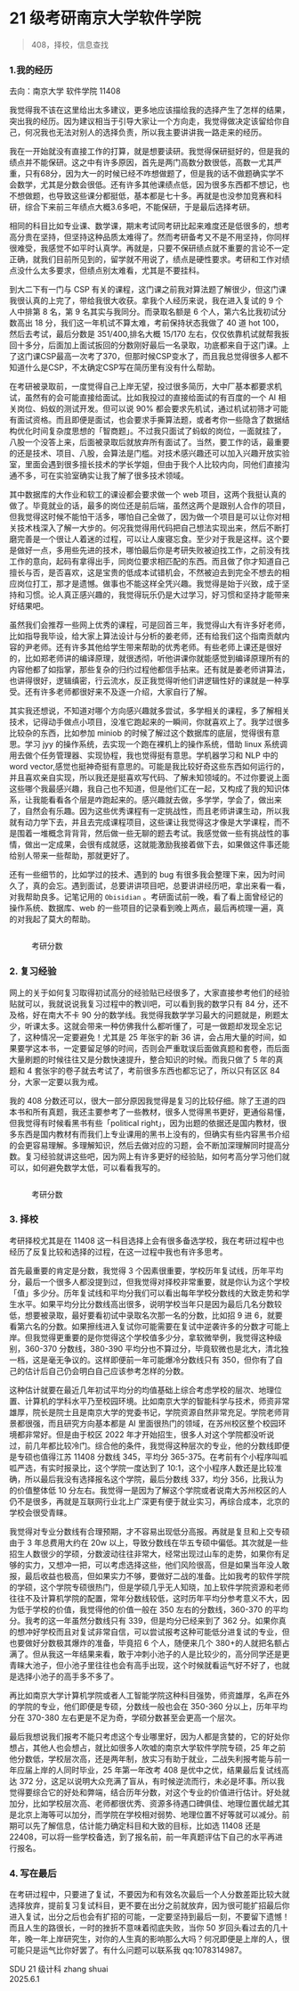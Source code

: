 # 21 级考研南京大学软件学院

> 408，择校，信息查找

### 1.我的经历

去向：南京大学 软件学院 11408

我觉得我不该在这里给出太多建议，更多地应该描绘我的选择产生了怎样的结果，突出我的经历。因为建议相当于引导大家让一个方向走，我觉得做决定该留给你自己，何况我也无法对别人的选择负责，所以我主要讲讲我一路走来的经历。

我在一开始就没有直接工作的打算，就是想要读研。我觉得保研挺好的，但是我的绩点并不能保研。这之中有许多原因，首先是两门高数分数很低，高数一尤其严重，只有68分，因为大一的时候已经不咋想做题了，但是我的话不做题确实学不会数学，尤其是分数会很低。还有许多其他课绩点低，因为很多东西都不想记，也不想做题，也导致这些课分都挺低，基本都是七十多。再就是也没参加竞赛和科研，综合下来前三年绩点大概3.6多吧，不能保研，于是最后选择考研。

相同的科目比如专业课、数学课，期末考试同考研比起来难度还是低很多的，想考高分贵在坚持，但坚持这种品质太难得了。然而考研备考又不是不用坚持，你同样很难受，我感觉不如平时认真学。再就是，只要不保研绩点就不重要的言论不一定正确，就我们目前所见到的，留学就不用说了，绩点是硬性要求。考研和工作对绩点没什么太多要求，但绩点别太难看，尤其是不要挂科。

到大二下有一门与 CSP 有关的课程，这门课之前我对算法题了解很少，但这门课我很认真的上完了，带给我很大收获。拿我个人经历来说，我在进入复试的 9 个人中排第 8 名，第 9 名其实与我同分。而录取名额是 6 个人，第六名比我初试分数高出 18 分，我们这一年机试不算太难，考前保持状态我做了 40 道 hot 100，然后去考试，最后分数是 351/400,排名大概 15/170 左右，仅仅依靠机试就帮我扳回十多分，后面加上面试扳回的分数刚好最后一名录取，功底都来自于这门课。上了这门课CSP最高一次考了370，但那时候CSP变水了，而且我总觉得很多人都不知道什么是CSP，不太确定CSP写在简历里有没有什么帮助。

在考研被录取前，一度觉得自己上岸无望，投过很多简历，大中厂基本都要求机试，虽然有的会可能直接给面试。比如我投过的直接给面试的有百度的一个 AI 相关岗位、蚂蚁的测试开发。但可以说 90% 都会要求先机试，通过机试初筛才可能有面试资格。而且即便是面试，也会要求手撕算法题，或者考你一些隐含了数据结构优化时间复杂度思想的「智商题」。不过我只面试了蚂蚁的岗位，一面就挂了，八股一个没答上来，后面被录取后就放弃所有面试了。当然，要工作的话，最重要的还是技术、项目、八股，会算法是门槛。对技术感兴趣还可以加入兴趣开放实验室，里面会遇到很多擅长技术的学长学姐，但由于我个人比较内向，同他们直接沟通不多，可在实验室确实让我了解了很多技术领域。

其中数据库的大作业和软工的课设都会要求做一个 web 项目，这两个我挺认真的做了。毕竟就业的话，最多的岗位还是前后端，虽然这两个是跟别人合作的项目，但我觉得这时候不能怕干活多，哪怕自己全做了，因为做一个项目是可以让你对相关技术栈深入了解一大步的。何况我觉得用代码把自己想法实现出来，然后不断打磨完善是一个很让人着迷的过程，可以让人废寝忘食。至少对于我是这样。这个要是做好一点，多用些先进的技术，哪怕最后你是考研失败被迫找工作，之前没有找工作的意向，起码有拿得出手，同岗位要求相匹配的东西。而且做了你才知道自己擅长与否，是否喜欢，这是宝贵的低成本试错机会，不然被迫去到完全不想去的相应岗位打工，那才是遗憾。做事也不能这样全凭兴趣。我觉得是始于兴致，成于坚持和习惯。论人真正感兴趣的，我觉得玩乐仍是大过学习，好习惯和坚持才能带来好结果吧。

虽然我们会推荐一些网上优秀的课程，可是回首三年，我觉得山大有许多好老师，比如指导我毕设，给大家上算法设计与分析的姜老师，还有给我们这个指南贡献内容的尹老师。还有许多其他给学生带来帮助的优秀老师。有些老师上课还是很好的，比如郑老师讲的编译原理，就很透彻，听他讲课你就能感觉到编译原理所有的内容他都了如指掌，那些复杂的归约过程他都信手拈来。还有就是姜老师讲算法，也讲得很好，逻辑缜密，行云流水，反正我觉得听他们讲逻辑性好的课就是一种享受。还有许多老师都很好来不及逐一介绍，大家自行了解。

其实我还想说，不知道对哪个方向感兴趣就多尝试，多学相关的课程，多了解相关技术，记得动手做点小项目，没准它跑起来的一瞬间，你就喜欢上了。我学过很多比较杂的东西，比如参加 miniob 的时候了解过这个数据库的底层，觉得很有意思。学习 jyy 的操作系统，去实现一个跑在裸机上的操作系统，借助 linux 系统调用去做个任务管理器、实现协程，我也觉得挺有意思。学机器学习和 NLP 中的 word vector,感觉也挺神奇挺有意思的。可能是我比较好奇这些东西如何运行的，并且喜欢亲自实现，所以我还是挺喜欢写代码、了解未知领域的。不过你要说上面这些哪个我最感兴趣，我自己也不知道，但是他们汇在一起，又构成了我的知识体系，让我能看看各个层是咋跑起来的。感兴趣就去做，多学学，学会了，做出来了，自然会有乐趣。因为这些优秀课程有一定挑战性，而且老师讲课生动，所以我就有动力学下去，并且去完成课程项目，这些课让我觉得这才像是大学课程，而不是围着一堆概念背背背，然后做一些无聊的题去考试。我感觉做一些有挑战性的事情，做出一定成果，会很有成就感，这就能激励我接着做下去，如果做这件事还能给别人带来一些帮助，那就更好了。

还有一些细节的，比如学过的技术、遇到的 bug 有很多我会整理下来，因为时间久了，真的会忘。遇到面试，总要讲讲项目吧，总要讲讲经历吧，拿出来看一看，对我帮助良多。记笔记用的 `Obisidian` 。考研面试前一晚，看了看上面曾经记的操作系统、数据库、web 的一些项目的记录看到晚上两点，最后再梳理一遍，真的对我起了莫大的帮助。
<figure><img src="../../assets/imagebiji.png" alt=""><figcaption><p>考研分数</p></figcaption></figure>

### 2. 复习经验

网上的关于如何复习取得初试高分的经验贴已经很多了，大家直接参考他们的经验贴就可以，我就说说我复习过程中的教训吧，可以看到我的数学只有 84 分，还不及格，好在南大不卡 90 分的数学线。我觉得我数学学习最大的问题就是，刷题太少，听课太多。这就会带来一种仿佛我什么都听懂了，可是一做题却发现全忘记了，这种情况一定要避免！尤其是 25 年张宇的新 36 讲，会占用大量的时间，如果要学这本书，一定要留足够的时间，否则会严重耽误后面做真题和套卷，而后面大量刷题的时候往往又是分数快速提升，整合知识的时候。而我只做了 5 年的真题和 4 套张宇的卷子就去考试了，考前很多东西也都忘记了，所以只有区区 84 分，大家一定要以我为戒。

我的 408 分数还可以，很大一部分原因我觉得是复习的比较仔细。除了王道的四本书和所有真题，我还主要参考了一些教材，很多人觉得黑书更好，更通俗易懂，但我觉得有时候看黑书有些「political right」，因为出题的依据还是国内教材，很多东西是国内教材有而我们上专业课用的黑书上没有的，但确实有些内容黑书介绍的会更容易理解。多理解知识，然后去做对应的习题，会不断加深理解同时提高分数。复习经验就讲这些吧，因为网上有许多更好的经验贴，如何考高分学习他们就可以，如何避免数学太低，可以看看我写的。

<figure><img src="../../assets/imagefenshu.png" alt=""><figcaption><p>考研分数</p></figcaption></figure>

### 3. 择校

考研择校尤其是在 11408 这一科目选择上会有很多备选学校，我在考研过程中也经历了反复比较和选择的过程，在这一过程中我也有许多思考。

首先最重要的肯定是分数，我觉得 3 个因素很重要，学校历年复试线，历年平均分，最后一个很多人都没提到过，但我觉得对择校非常重要，就是你认为这个学校「值」多少分。历年复试线和平均分我们可以看出每年学校分数线的大致走势和学生水平。如果平均分比分数线高出很多，说明学校当年只是因为最后几名分数较低，想要被录取，最好要看初试中录取名次那一名的分数，比如招 9 进 6，就要看第六名的分数。如果擦线进入复试你可能需要在复试中逆袭许多的分数才可能上岸。但我觉得更重要的是你觉得这个学校值多少分，拿软微举例，我觉得这种级别，360-370 分数线，380-390 平均分也不算过分，毕竟软微也是北大，清北独一档，这是毫无争议的。这样即便前一年可能爆冷分数线只有 350，但你有了自己的估计后自己仍会明白自己应该参考怎样的分数。

这种估计就要在最近几年初试平均分的均值基础上综合考虑学校的层次、地理位置、计算机的学科水平乃至校园环境。比如南京大学的智能科学与技术，师资非常雄厚，院长是院士且是南京大学的党委书记，学院资源自然非常充足。学院老师背景都很强，而且研究方向基本都是 AI 里面很热门的领域，在苏州校区整个校园环境都非常好。但是由于校区 2022 年才开始招生，很多人对这个学院都没听说过，前几年都比较冷门。综合他的条件，我觉得这种层次的专业，他的分数线即便是专硕也值得江苏 11408 分数线 345，平均分 365-375。在考前有个小程序叫呱呱严选，有实时报录比，这个学院一度达到了 10:1，这个小程序人数还是比较准确，所以最后我没有选择报名这个学院，最后分数线 337，均分 356，比我认为的价值整体低 10 分左右。我觉得一是因为了解这个学院或者说南大苏州校区的人仍不是很多，再就是互联网行业北上广深更有便于就业实习，再综合成本，北京的学校会很受青睐。

我觉得对专业分数线有合理预期，才不容易出现低分高报。再就是复旦和上交专硕由于 3 年总费用大约在 20w 以上，导致分数线在华五专硕中偏低。其次就是一些招生人数很少的学硕，分数波动往往非常大，经常出现过山车的走势，如果你有足够的实力，又想冲一把，可以考虑选择这些，他们风险很高，但是如果当年没人敢报，最后收益也极高，但如果实力不够，要做好二战的准备。比如我考的软件学院的学硕，这个学院专硕很热门，但是学硕几乎无人知晓，加上软件学院资源和老师往往不及计算机学院的配置，常年分数线较低，这时历年平均分参考意义不大，因为低于学校的价值，我觉得他的价值一般在 350 左右的分数线，360-370 的平均分。我考的这一年虽然分数线只有 339，但是均分已经来到了 362 分。如果你真的想冲好学校而且对复试非常自信，可以尝试报考这种可能低分进复试的专业，但也要做好分数极其爆炸的准备，毕竟招 6 个人，随便来几个 380+的人就把名额占满了。但从我这一年结果来看，敢于冲刺小池子的人是比较少的，高分同学还是更青睐大池子，但小池子里往往也会有高手出现，这个时候就看运气好不好了，也就是选择小池子的高手多不多了。

再比如南京大学计算机学院或者人工智能学院这种科目强势，师资雄厚，名声在外的学院的专业，他们即便是专硕，分数线一般也会在 350-360 分以上，历年平均分在 370-380 左右更是不足为奇，学硕分数甚至会更高一个层次。

最后我想说我们报考不能只考虑这个专业哪里好，因为人都是贪婪的，它的好处你想占，其他人也会想占，就比如很多人吹嘘的南京大学软件学院专硕，25 年之前他分数低，学校层次高，还是两年制，放实习有助于就业，二战失利报考能与前一年应届上岸的人同时毕业，25 年第一年改考 408 是优中之优，结果最后复试线高达 372 分，这足以说明大众充满了盲从，有时候逆流而行，未必是坏事。所以我觉得要综合它的好处和弊端，结合历年分数，对这个专业的价值进行估计。好处就加分，比如学校层次高、老师都很优秀、资源多待遇口碑俱佳、地理位置优越尤其是北京上海等可以加分，而学院在学校相对弱势、地理位置不好等就可以减分。前期可以先了解信息，估计能力确定科目和大致的目标，比如选 11408 还是 22408，可以将一些学校备选，到了报名前，前一年真题评估下自己的水平再进行报名。

### 4. 写在最后

在考研过程中，只要进了复试，不要因为和有效名次最后一个人分数差距比较大就选择放弃，提前复习复试科目，更不要在出分之前就放弃，因为很可能扩招最后你进入复试，出分之后也会有扩招的可能，一定要坚持到最后一刻，不要留下遗憾！而且人生的路很长，一时的挫折不意味着彻底失败，当你 50 岁回头看过去的几十年，晚一年上岸研究生，对你的人生真的影响那么大吗？何况即便是上岸的人，很可能只是运气比你好罢了。有什么问题可以联系我 qq:1078314987。

SDU 21 级计科 zhang shuai\
2025.6.1
